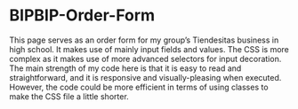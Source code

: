 # BIPBIP-Order-Form
This page serves as an order form for my group’s Tiendesitas business in high school. It makes use of mainly input fields and values. The CSS is more complex as it makes use of more advanced selectors for input decoration. The main strength of my code here is that it is easy to read and straightforward, and it is responsive and visually-pleasing when executed. However, the code could be more efficient in terms of using classes to make the CSS file a little shorter.
